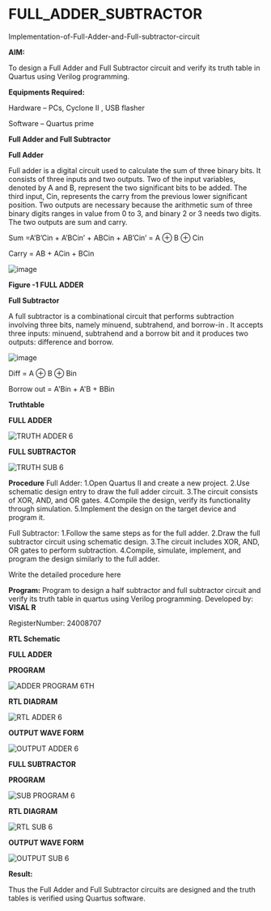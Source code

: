 # FULL_ADDER_SUBTRACTOR

Implementation-of-Full-Adder-and-Full-subtractor-circuit

**AIM:**

To design a Full Adder and Full Subtractor circuit and verify its truth table in Quartus using Verilog programming.

**Equipments Required:**

Hardware – PCs, Cyclone II , USB flasher

Software – Quartus prime

**Full Adder and Full Subtractor**

**Full Adder**

Full adder is a digital circuit used to calculate the sum of three binary bits. It consists of three inputs and two outputs. Two of the input variables, denoted by A and B, represent the two significant bits to be added. The third input, Cin, represents the carry from the previous lower significant position. Two outputs are necessary because the arithmetic sum of three binary digits ranges in value from 0 to 3, and binary 2 or 3 needs two digits. The two outputs are sum and carry.

Sum =A’B’Cin + A’BCin’ + ABCin + AB’Cin’ = A ⊕ B ⊕ Cin 

Carry = AB + ACin + BCin

![image](https://github.com/naavaneetha/FULL_ADDER_SUBTRACTOR/assets/154305477/0f30ba51-5ffb-4198-845f-18e054f675e7)

**Figure -1 FULL ADDER**

**Full Subtractor**

A full subtractor is a combinational circuit that performs subtraction involving three bits, namely minuend, subtrahend, and borrow-in . It accepts three inputs: minuend, subtrahend and a borrow bit and it produces two outputs: difference and borrow.

![image](https://github.com/naavaneetha/FULL_ADDER_SUBTRACTOR/assets/154305477/02b24f51-ab51-4304-9ad6-7b81ffc1ead5)

Diff = A ⊕ B ⊕ Bin 

Borrow out = A'Bin + A'B + BBin

**Truthtable**

**FULL ADDER**

![TRUTH ADDER 6](https://github.com/user-attachments/assets/76540b26-13ef-4138-95a0-8352f58e96da)


**FULL SUBTRACTOR**


![TRUTH SUB 6](https://github.com/user-attachments/assets/ed0d87a2-dc2f-41ca-a0ee-8a3202ff5839)


**Procedure**
 Full Adder: 1.Open Quartus II and create a new project. 2.Use schematic design entry to draw the full adder circuit. 3.The circuit consists of XOR, AND, and OR gates. 4.Compile the design, verify its functionality through simulation. 5.Implement the design on the target device and program it.

Full Subtractor: 1.Follow the same steps as for the full adder. 2.Draw the full subtractor circuit using schematic design. 3.The circuit includes XOR, AND, OR gates to perform subtraction. 4.Compile, simulate, implement, and program the design similarly to the full adder.

Write the detailed procedure here

**Program:**
 Program to design a half subtractor and full subtractor circuit and verify its truth table in quartus using Verilog programming.
Developed by:  **VISAL R**

RegisterNumber:   24008707

**RTL Schematic**
    
**FULL ADDER**

**PROGRAM**

   ![ADDER PROGRAM 6TH](https://github.com/user-attachments/assets/223df599-c10b-4987-a232-62e1adb43bb1)
   
**RTL DIADRAM**

![RTL ADDER 6](https://github.com/user-attachments/assets/59df828c-8aec-493e-89c1-3d1509b2c546)

**OUTPUT WAVE FORM**

![OUTPUT ADDER 6](https://github.com/user-attachments/assets/e8957301-657e-4564-b48e-8a724508bde2)

**FULL SUBTRACTOR**

**PROGRAM**


![SUB PROGRAM 6](https://github.com/user-attachments/assets/0daacb33-7779-4994-b00e-5eaced0e2f79)

**RTL DIAGRAM**


![RTL SUB 6](https://github.com/user-attachments/assets/f931c569-96b2-445f-8933-490e3cdfa6bd)


**OUTPUT WAVE FORM**


![OUTPUT SUB 6](https://github.com/user-attachments/assets/009b2cd0-7120-4612-8f01-da7b5a50daa1)




**Result:**

Thus the Full Adder and Full Subtractor circuits are designed and the truth tables is verified using Quartus software.



